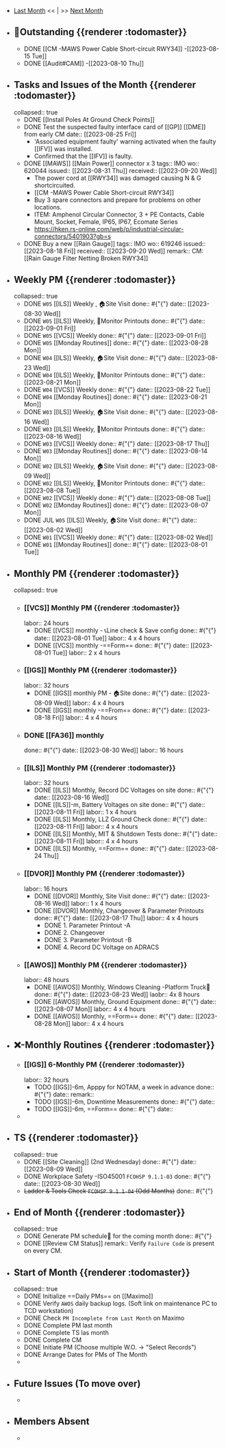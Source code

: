 - [Last Month]([[Monthly/2023-07]]) << | >> [Next Month]([[Monthly/2023-09]])
- ## 📌Outstanding {{renderer :todomaster}}
	- DONE [[CM -MAWS Power Cable Short-circuit RWY34]] -[[2023-08-15 Tue]]
	- DONE [[Audit#CAM]] -[[2023-08-10 Thu]]
- ## Tasks and Issues of the Month {{renderer :todomaster}}
  collapsed:: true
	- DONE [[Install Poles At Ground Check Points]]
	- DONE Test the suspected faulty interface card of [[GP]] [[DME]] from early CM
	  date:: [[2023-08-25 Fri]]
		- 'Associated equipment faulty' warning activated when the faulty [[IFV]] was installed.
		- Confirmed that the [[IFV]] is faulty.
	- DONE [[MAWS]] [[Main Power]] connector x 3 
	  tags:: IMO
	  wo:: 620044
	  issued:: [[2023-08-31 Thu]]
	  received:: [[2023-09-20 Wed]]
		- The power cord at [[RWY34]] was damaged causing N & G shortcircuited.
		- [[CM -MAWS Power Cable Short-circuit RWY34]]
		- Buy 3 spare connectors and prepare for problems on other locations.
		- ITEM: Amphenol Circular Connector, 3 + PE Contacts, Cable Mount, Socket, Female, IP65, IP67, Ecomate Series
		- https://hken.rs-online.com/web/p/industrial-circular-connectors/5401903?gb=s
	- DONE Buy a new [[Rain Gauge]] 
	  tags:: IMO
	  wo:: 619246
	  issued:: [[2023-08-18 Fri]]
	  received:: [[2023-09-20 Wed]]
	  remark:: CM: [[Rain Gauge Filter Netting Broken RWY34]]
- ## Weekly PM {{renderer :todomaster}}
  collapsed:: true
	- DONE `W05` [[ILS]] Weekly ,  🏠️Site Visit
	  done:: #{"{"}
	  date:: [[2023-08-30 Wed]]
	- DONE `W05` [[ILS]] Weekly, 📄Monitor Printouts 
	  done:: #{"{"}
	  date:: [[2023-09-01 Fri]]
	- DONE `W05` [[VCS]] Weekly
	  done:: #{"{"}
	  date:: [[2023-09-01 Fri]]
	- DONE `W05` [[Monday Routines]] 
	  done:: #{"{"}
	  date:: [[2023-08-28 Mon]]
	- DONE `W04` [[ILS]] Weekly, 🏠️Site Visit 
	  done:: #{"{"}
	  date:: [[2023-08-23 Wed]]
	- DONE `W04` [[ILS]] Weekly, 📄Monitor Printouts 
	  done:: #{"{"}
	  date:: [[2023-08-21 Mon]]
	- DONE `W04` [[VCS]] Weekly
	  done:: #{"{"}
	  date:: [[2023-08-22 Tue]]
	- DONE `W04` [[Monday Routines]] 
	  done:: #{"{"}
	  date:: [[2023-08-21 Mon]]
	- DONE `W03` [[ILS]] Weekly, 🏠️Site Visit 
	  done:: #{"{"}
	  date:: [[2023-08-16 Wed]]
	- DONE `W03` [[ILS]] Weekly, 📄Monitor Printouts 
	  done:: #{"{"}
	  date:: [[2023-08-16 Wed]]
	- DONE `W03` [[VCS]] Weekly
	  done:: #{"{"}
	  date:: [[2023-08-17 Thu]]
	- DONE `W03` [[Monday Routines]] 
	  done:: #{"{"}
	  date:: [[2023-08-14 Mon]]
	- DONE `W02` [[ILS]] Weekly, 🏠️Site Visit 
	  done:: #{"{"}
	  date:: [[2023-08-09 Wed]]
	- DONE `W02` [[ILS]] Weekly, 📄Monitor Printouts 
	  done:: #{"{"}
	  date:: [[2023-08-08 Tue]]
	- DONE `W02` [[VCS]] Weekly
	  done:: #{"{"}
	  date:: [[2023-08-08 Tue]]
	- DONE `W02` [[Monday Routines]] 
	  done:: #{"{"}
	  date:: [[2023-08-07 Mon]]
	- DONE JUL `W05` [[ILS]] Weekly, 🏠️Site Visit 
	  done:: #{"{"}
	  date:: [[2023-08-02 Wed]]
	- DONE `W01` [[VCS]] Weekly
	  done:: #{"{"}
	  date:: [[2023-08-02 Wed]]
	- DONE `W01` [[Monday Routines]] 
	  done:: #{"{"}
	  date:: [[2023-08-01 Tue]]
- ## Monthly PM {{renderer :todomaster}}
  collapsed:: true
	- ### [[VCS]] Monthly PM {{renderer :todomaster}}
	  labor:: 24 hours
		- DONE [[VCS]] monthly - 📞Line check & Save config
		  done:: #{"{"}
		  date:: [[2023-08-01 Tue]]
		  labor::  4 x 4 hours
		- DONE [[VCS]] monthly -==Form== 
		  done:: #{"{"}
		  date:: [[2023-08-01 Tue]]
		  labor::  2 x 4 hours
	- ### [[IGS]] Monthly PM {{renderer :todomaster}}
	  labor:: 32 hours
		- DONE [[IGS]] monthly PM - 🏠️Site
		  done:: #{"{"}
		  date:: [[2023-08-09 Wed]]
		  labor:: 4 x 4 hours
		- DONE [[IGS]] monthly -==From== 
		  done:: #{"{"}
		  date:: [[2023-08-18 Fri]]
		  labor::  4 x 4 hours
	- ### DONE [[FA36]] monthly 
	  done:: #{"{"}
	  date:: [[2023-08-30 Wed]]
	  labor:: 16 hours
	- ### [[ILS]] Monthly PM {{renderer :todomaster}}
	  labor:: 32 hours
		- DONE [[ILS]] Monthly, Record DC Voltages on site 
		  done:: #{"{"}
		  date:: [[2023-08-16 Wed]]
		- DONE [[ILS]]-m, Battery Voltages on site 
		  done:: #{"{"}
		  date:: [[2023-08-11 Fri]]
		  labor:: 1 x 4 hours
		- DONE [[ILS]] Monthly, LLZ Ground Check 
		  done:: #{"{"}
		  date:: [[2023-08-11 Fri]]
		  labor:: 4 x 4 hours
		- DONE [[ILS]] Monthly, MIT & Shutdown Tests 
		  done:: #{"{"}
		  date:: [[2023-08-11 Fri]]
		  labor:: 4 x 4 hours
		- DONE [[ILS]] Monthly, ==Form== 
		  done:: #{"{"}
		  date:: [[2023-08-24 Thu]]
	- ### [[DVOR]] Monthly PM {{renderer :todomaster}}
	  labor:: 16 hours
		- DONE [[DVOR]] Monthly, Site Visit
		  done:: #{"{"}
		  date:: [[2023-08-16 Wed]]
		  labor:: 1 x 4 hours
		- DONE [[DVOR]] Monthly, Changeover & Parameter Printouts
		  done:: #{"{"}
		  date:: [[2023-08-17 Thu]]
		  labor:: 4 x 4 hours
			- DONE 1. Parameter Printout -A
			- DONE 2. Changeover
			- DONE 3. Parameter Printout -B
			- DONE 4. Record DC Voltage on ADRACS
	- ### [[AWOS]] Monthly PM {{renderer :todomaster}}
	  labor:: 48 hours
		- DONE [[AWOS]] Monthly, Windows Cleaning -Platform Truck🚛
		  done:: #{"{"}
		  date:: [[2023-08-23 Wed]]
		  laobr:: 4x 8 hours
		- DONE [[AWOS]] Monthly, Ground Equipment
		  done:: #{"{"}
		  date:: [[2023-08-07 Mon]]
		  labor:: 4 x 4 hours
		- DONE [[AWOS]] Monthly, ==Form== 
		  done:: #{"{"}
		  date:: [[2023-08-28 Mon]]
		  labor:: 4 x 4 hours
- ## ❌-Monthly Routines {{renderer :todomaster}}
	- ### [[IGS]] 6-Monthly PM {{renderer :todomaster}}
	  labor:: 32 hours
		- TODO [[IGS]]-6m, Apppy for NOTAM, a week in advance 
		  done:: #{"{"}
		  date::
		  remark::
		- TODO [[IGS]]-6m, Downtime Measurements
		  done:: #{"{"}
		  date::
		- TODO [[IGS]]-6m, ==Form==
		  done:: #{"{"}
		  date::
	-
- ## TS {{renderer :todomaster}}
  collapsed:: true
	- DONE [[Site Cleaning]] (2nd Wednesday) 
	  done:: #{"{"}
	  date:: [[2023-08-09 Wed]]
	- DONE Workplace Safety -ISO45001 `FCOHSP 9.1.1-03`
	  done:: #{"{"}
	  date:: [[2023-08-30 Wed]]
	- ~~Ladder & Tools Check `FCOHSP 9.1.1-04` (Odd Months)~~
	  done:: #{"{"}
- ## End of Month {{renderer :todomaster}}
  collapsed:: true
	- DONE Generate PM schedule📅 for the coming month
	  done:: #{"{"}
	- DONE [[Review CM Status]]
	  remark:: Verify `Failure Code` is present on every CM.
- ## Start of Month {{renderer :todomaster}}
  collapsed:: true
	- DONE Initialize ==Daily PMs== on [[Maximo]]
	- DONE Verify `AWOS` daily backup logs. (Soft link on maintenance PC to TCD workstation)
	- DONE Check `PM Incomplete from Last Month` on Maximo
	- DONE Complete PM last month
	- DONE Complete TS las month
	- DONE Complete CM
	- DONE Initiate PM (Choose multiple W.O. -> "Select Records")
	- DONE Arrange Dates for PMs of The Month
	-
- ## Future Issues (To move over)
	-
- ## Members Absent
	-